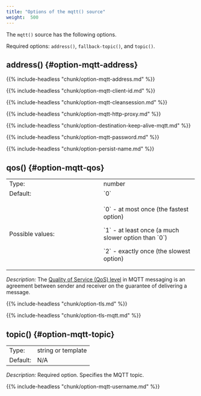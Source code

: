 ```yaml
---
title: "Options of the mqtt() source"
weight:  500
---
```

<!-- DISCLAIMER: This file is based on the syslog-ng Open Source Edition documentation https://github.com/balabit/syslog-ng-ose-guides/commit/2f4a52ee61d1ea9ad27cb4f3168b95408fddfdf2 and is used under the terms of The syslog-ng Open Source Edition Documentation License. The file has been modified by Axoflow. -->

The `mqtt()` source has the following options.

Required options: `address()`, `fallback-topic()`, and `topic()`.


## address() {#option-mqtt-address}

{{% include-headless "chunk/option-mqtt-address.md" %}}


{{% include-headless "chunk/option-mqtt-client-id.md" %}}

{{% include-headless "chunk/option-mqtt-cleansession.md" %}}

{{% include-headless "chunk/option-mqtt-http-proxy.md" %}}


<span id="option-mqtt-keep-alive"></span>

{{% include-headless "chunk/option-destination-keep-alive-mqtt.md" %}}


{{% include-headless "chunk/option-mqtt-password.md" %}}

{{% include-headless "chunk/option-persist-name.md" %}}


## qos() {#option-mqtt-qos}

<table>
<colgroup>
<col style="width: 50%" />
<col style="width: 50%" />
</colgroup>
<tbody>
<tr class="odd">
<td>Type:</td>
<td>number</td>
</tr>
<tr class="even">
<td>Default:</td>
<td>`0`</td>
</tr>
<tr class="odd">
<td><p>Possible values:</p></td>
<td><p>`0` - at most once (the fastest option)</p>
<p>`1` - at least once (a much slower option than `0`)</p>
<p>`2` - exactly once (the slowest option)</p></td>
</tr>
</tbody>
</table>

*Description:* The [Quality of Service (QoS) level](https://www.hivemq.com/blog/mqtt-essentials-part-6-mqtt-quality-of-service-levels/) in MQTT messaging is an agreement between sender and receiver on the guarantee of delivering a message.



{{% include-headless "chunk/option-tls.md" %}}

{{% include-headless "chunk/option-tls-mqtt.md" %}}



## topic() {#option-mqtt-topic}

|          |                    |
| -------- | ------------------ |
| Type:    | string or template |
| Default: | N/A                |

*Description:* Required option. Specifies the MQTT topic.

{{% include-headless "chunk/option-mqtt-username.md" %}}
